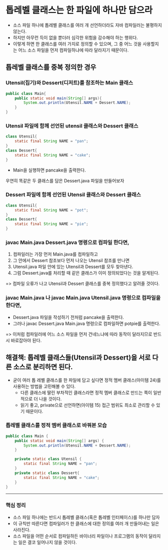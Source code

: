 # 톱레벨 클래스는 한 파일에 하나만 담으라

- 소스 파일 하나에 톱레벨 클래스를 여러 개 선언하더라도 자바 컴파일러는 불평하지 않는다.
- 하지만 아무런 득이 없을 뿐더러 심각한 위험을 감수해야 하는 행위다. 
- 이렇게 하면 한 클래스를 여러 가지로 정의할 수 있으며, 그 중 어느 것을 사용할지는 어느 소스 파일을 먼저 컴파일하냐에 따라 달라지기 때문이다.

## 톱레벨 클래스를 중복 정의한 경우

### Utensil(집기)와 Dessert(디저트)를 참조하는 Main 클래스
```java
public class Main{
    public static void main(String[] args){
        System.out.println(Utensil.NAME + Dessert.NAME);
    }
}
```

### Utensil 파일에 함께 선언된 utensil 클래스와 Dessert 클래스
```java
class Utensil{
    static final String NAME = "pan";
}
class Dessert{
    static final String NAME = "cake";
}
```
- Main을 실행하면 pancake을 출력한다.

우연히 똑같은 두 클래스를 담은 Dessert.java 파일을 만들어보자

### Dessert 파일에 함께 선언된 Utensil 클래스와 Dessert 클래스
```java
class Utensil{
    static final String NAME = "pot";
}
class Dessert{
    static final String NAME = "pie";
}
```

### javac  Main.java  Dessert.java 명령으로 컴파일 한다면,
1. 컴파일러는 가장 먼저 Main.java를 컴파일하고
2. 그 안에서 Dessert 참조보다 먼저 나오는 Utensil 참조를 만나면
3. Utensil.java 파일 안에 있는 Utensil과 Dessert를 모두 찾아낸다.
4. 그럼 Dessert.java를 처리할 때 같은 클래스가 이미 정의되었다는 것을 알게된다.

=> 컴파일 오류가 나고 Utensil과 Dessert 클래스를 중복 정의했다고 알려줄 것이다.

### javac  Main.java 나 javac  Main.java  Utensil.java 명령으로 컴파일을 한다면,
- Dessert.java 파일을 작성하기 전처럼 pancake을 출력한다.
- 그러나 javac Dessert.java Main.java 명령으로 컴파일하면 potpie를 출력한다.

=> 이처럼 컴파일러에 어느 소스 파일을 먼저 건네느냐에 따라 동작이 달라지므로 반드시 바로잡아야 된다.

## 해결책: 톱레벨 클래스들(Utensil과 Dessert)을 서로 다른 소스로 분리하면 된다.
- 굳이 여러 톱 레벨 클래스를 한 파일에 담고 싶다면 정적 멤버 클래스(아이템 24)를 사용하는 방법을 고민해볼 수 있다.
    - 다른 클래스에 딸린 부차적인 클래스라면 정적 멤버 클래스로 만드는 쪽이 일반적으로 더 나을 것이다.
    - 읽기 좋고, private으로 선언하면(아이템 15) 접근 범위도 최소로 관리할 수 있기 때문이다.

### 톱레벨 클래스를 정적 멤버 클래스로 바꿔본 모습
```java
public class Main {
    public static void main(String[] args) {
        System.out.println(Utensil.NAME + Dessert.NAME);
    }

    private static class Utensil {
        static final String NAME = "pan";
    }
    private static class Dessert{
        static final String NAME = "cake";
    }
}
```

---
### 핵심 정리
- 소스 파일 하나에는 반드시 톱레벨 클래스(혹은 톱레벨 인터페이스)를 하나만 담자
- 이 규칙만 따른다면 컴파일러가 한 클래스에 대한 정의를 여러 개 만들어내는 일은 사라진다.
- 소스 파일을 어떤 순서로 컴파일하든 바이너리 파일이나 프로그램의 동작이 달라지는 일은 결코 일어나지 않을 것이다.